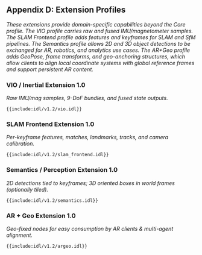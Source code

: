 ## **Appendix D: Extension Profiles**

*These extensions provide domain-specific capabilities beyond the Core profile. The VIO profile carries raw and fused IMU/magnetometer samples. The SLAM Frontend profile adds features and keyframes for SLAM and SfM pipelines. The Semantics profile allows 2D and 3D object detections to be exchanged for AR, robotics, and analytics use cases. The AR+Geo profile adds GeoPose, frame transforms, and geo-anchoring structures, which allow clients to align local coordinate systems with global reference frames and support persistent AR content.*

### **VIO / Inertial Extension 1.0**

*Raw IMU/mag samples, 9-DoF bundles, and fused state outputs.*

```idl
{{include:idl/v1.2/vio.idl}}
```

### **SLAM Frontend Extension 1.0**

*Per-keyframe features, matches, landmarks, tracks, and camera calibration.*

```idl
{{include:idl/v1.2/slam_frontend.idl}}
```

### **Semantics / Perception Extension 1.0**

*2D detections tied to keyframes; 3D oriented boxes in world frames (optionally tiled).*

```idl
{{include:idl/v1.2/semantics.idl}}
```

### **AR + Geo Extension 1.0**

*Geo-fixed nodes for easy consumption by AR clients & multi-agent alignment.*

```idl
{{include:idl/v1.2/argeo.idl}}
```
